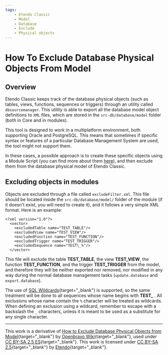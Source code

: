 ```yaml
---
tags:
    - Etendo Classic
    - Model
    - Database
    - Exclude
    - Physical objects
---
```


# How To Exclude Database Physical Objects From Model

## Overview

Etendo Classic keeps track of the database physical objects (such as tables, views, functions, sequences or triggers) through an utility called `dbsourcemanager`. This utility is able to export all the database model object definitions to `XML` files, which are stored in the `src-db/database/model` folder (both in Core and in modules).

This tool is designed to work in a multiplatform environment, both supporting Oracle and PostgreSQL. This means that sometimes if specific syntax or features of a particular Database Management System are used, the tool might not support them.

In these cases, a possible approach is to create these specific objects using a Module Script (you can find more about them [here](../how-to-guides/how-to-create-build-validations-and-module-scripts.md)), and then exclude them from the database physical model of Etendo Classic.

## Excluding objects in modules

Objects are excluded through a file called `excludeFilter.xml`. This file should be located inside the `src-db/database/model/` folder of the module (if it doesn't exist, you will need to create it), and it follows a very simple XML format. Here is an example:

    <?xml version="1.0"?>
      <vector>
        <excludedTable name="TEST_TABLE"/>
        <excludedView name="TEST_VIEW"/>
        <excludedFunction name="TEST_FUNCTION"/>
        <excludedTrigger name="TEST_TRIGGER"/>
        <excludedSequence name="TEST\_%"/>
      </vector>

This file will exclude the table **TEST_TABLE**, the view **TEST_VIEW**, the function **TEST_FUNCTION**, and the trigger **TEST_TRIGGER** from the model, and therefore they will be neither exported nor removed, nor modified in any way during the normal database management tasks (`update.database` and `export.database`).

The use of [SQL Wildcards](https://www.w3schools.com/sql/sql_wildcards.asp){target="\_blank"} is supported, so the same treatment will be done to all sequences whose name begins with **TEST_** . All exclusions whose name contain the `%` character will be treated as wildcards. When defining an exclusion using a wildcard, remember to escape with a backslash the `_` characters, unless it is meant to be used as a substitute for any single character.

---

This work is a derivative of [How to Exclude Database Physical Objects from Model](https://wiki.openbravo.com/wiki/How_to_exclude_Database_Physical_Objects_From_Model){target="\_blank"} by [Openbravo Wiki](http://wiki.openbravo.com/wiki/Welcome_to_Openbravo){target="\_blank"}, used under [CC BY-SA 2.5 ES](https://creativecommons.org/licenses/by-sa/2.5/es/){target="\_blank"}. This work is licensed under [CC BY-SA 2.5](https://creativecommons.org/licenses/by-sa/2.5/){target="\_blank"} by [Etendo](https://etendo.software){target="\_blank"}.